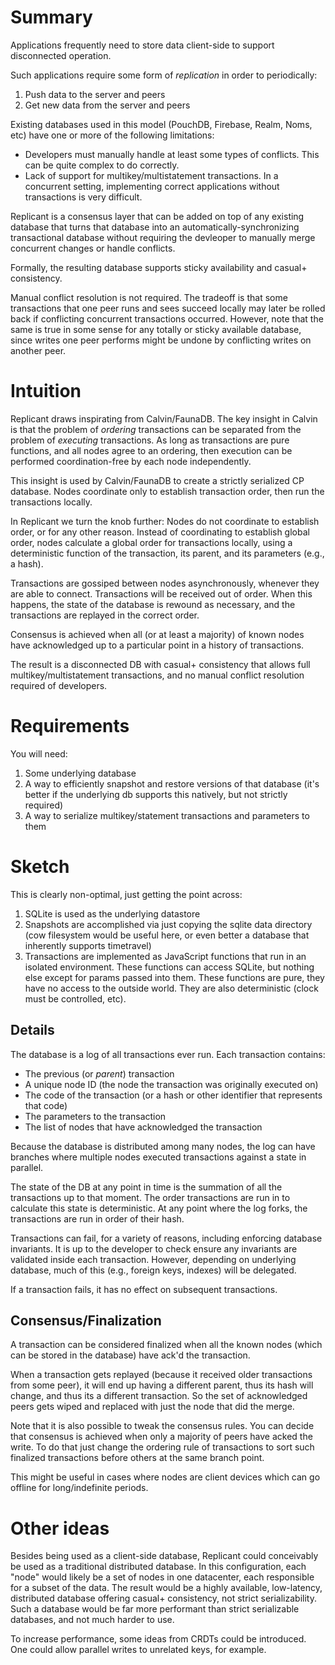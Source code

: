 # Summary

Applications frequently need to store data client-side to support disconnected operation.

Such applications require some form of _replication_ in order to periodically:

1. Push data to the server and peers
2. Get new data from the server and peers

Existing databases used in this model (PouchDB, Firebase, Realm, Noms, etc) have one or more of the following limitations:

* Developers must manually handle at least some types of conflicts. This can be quite complex to do correctly.
* Lack of support for multikey/multistatement transactions. In a concurrent setting, implementing correct applications without
  transactions is very difficult.
  
Replicant is a consensus layer that can be added on top of any existing database that turns that database into an
automatically-synchronizing transactional database without requiring the devleoper to manually merge concurrent changes
or handle conflicts.

Formally, the resulting database supports sticky availability and casual+ consistency.

Manual conflict resolution is not required. The tradeoff is that some transactions that one peer runs and
sees succeed locally may later be rolled back if conflicting concurrent transactions occurred. However, note that the
same is true in some sense for any totally or sticky available database, since writes one peer performs might be undone
by conflicting writes on another peer.

# Intuition

Replicant draws inspirating from Calvin/FaunaDB. The key insight in Calvin is that the problem of _ordering_
transactions can be separated from the problem of _executing_ transactions. As long as transactions are pure functions,
and all nodes agree to an ordering, then execution can be performed coordination-free by each node independently.

This insight is used by Calvin/FaunaDB to create a strictly serialized CP database. Nodes coordinate only to establish
transaction order, then run the transactions locally.

In Replicant we turn the knob further: Nodes do not coordinate to establish order, or for any other reason. Instead of coordinating to establish global order, nodes calculate a global order for transactions locally, using a deterministic function of the transaction, its parent, and its parameters (e.g., a hash).

Transactions are gossiped between nodes asynchronously, whenever they are able to connect. Transactions will be received
out of order. When this happens, the state of the database is rewound as necessary, and the transactions are replayed in the correct order.

Consensus is achieved when all (or at least a majority) of known nodes have acknowledged up to a particular point in a
history of transactions.

The result is a disconnected DB with casual+ consistency that allows full multikey/multistatement transactions, and no
manual conflict resolution required of developers.

# Requirements

You will need:

1. Some underlying database
2. A way to efficiently snapshot and restore versions of that database (it's better if the underlying db supports this natively, but not strictly required)
3. A way to serialize multikey/statement transactions and parameters to them

# Sketch

This is clearly non-optimal, just getting the point across:

1. SQLite is used as the underlying datastore
2. Snapshots are accomplished via just copying the sqlite data directory (cow filesystem would be useful here, or even better a database that inherently supports timetravel)
3. Transactions are implemented as JavaScript functions that run in an isolated environment. These functions can access SQLite, but nothing else except for params passed into them.
These functions are pure, they have no access to the outside world. They are also deterministic (clock must be controlled, etc).

## Details

The database is a log of all transactions ever run. Each transaction contains:

* The previous (or _parent_) transaction
* A unique node ID (the node the transaction was originally executed on)
* The code of the transaction (or a hash or other identifier that represents that code)
* The parameters to the transaction
* The list of nodes that have acknowledged the transaction

Because the database is distributed among many nodes, the log can have branches where multiple nodes executed transactions
against a state in parallel.

The state of the DB at any point in time is the summation of all the transactions up to that moment. The order transactions
are run in to calculate this state is deterministic. At any point where the log forks, the transactions are run in order of their hash.

Transactions can fail, for a variety of reasons, including enforcing database invariants. It is up to the developer to check
ensure any invariants are validated inside each transaction. However, depending on underlying database, much of this (e.g.,
foreign keys, indexes) will be delegated.

If a transaction fails, it has no effect on subsequent transactions.

## Consensus/Finalization

A transaction can be considered finalized when all the known nodes (which can be stored in the database) have ack'd the transaction.

When a transaction gets replayed (because it received older transactions from some peer), it will end up having a different
parent, thus its hash will change, and thus its a different transaction. So the set of acknowledged peers gets wiped and
replaced with just the node that did the merge.

Note that it is also possible to tweak the consensus rules. You can decide that consensus is achieved when only a majority of
peers have acked the write. To do that just change the ordering rule of transactions to sort such finalized transactions before others at the same branch point.

This might be useful in cases where nodes are client devices which can go offline for long/indefinite periods.

# Other ideas

Besides being used as a client-side database, Replicant could conceivably be used as a traditional distributed database.
In this configuration, each "node" would likely be a set of nodes in one datacenter, each responsible for a subset of the
data. The result would be a highly available, low-latency, distributed database offering casual+ consistency, not strict
serializability. Such a database would be far more performant than strict serializable databases, and not much harder to
use.

To increase performance, some ideas from CRDTs could be introduced. One could allow parallel writes to unrelated keys,
for example.

